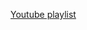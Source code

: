[Youtube playlist](https://www.youtube.com/watch?v=IHEu6WTnDto&list=PL0dOL8Z7pG3I9QVAyxXHClXUY8P_Qddv9&index=1)
